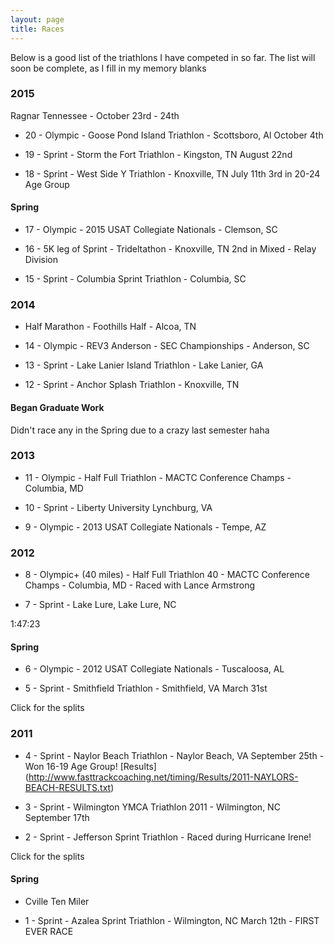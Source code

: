 ```yaml
---
layout: page
title: Races
---
```


<p class="message">
  Below is a good list of the triathlons I have competed in so far. The list will soon be complete, as I fill in my memory blanks
</p>

### 2015

Ragnar Tennessee - October 23rd - 24th

* 20 - Olympic - Goose Pond Island Triathlon - Scottsboro, Al October 4th

* 19 - Sprint - Storm the Fort Triathlon - Kingston, TN August 22nd

* 18 - Sprint - West Side Y Triathlon - Knoxville, TN July 11th 3rd in 20-24 Age Group

#### Spring

* 17 - Olympic - 2015 USAT Collegiate Nationals - Clemson, SC

* 16 - 5K leg of Sprint - Trideltathon - Knoxville, TN 2nd in Mixed - Relay Division

* 15 - Sprint - Columbia Sprint Triathlon - Columbia, SC

### 2014

*    Half Marathon - Foothills Half - Alcoa, TN

* 14 - Olympic - REV3 Anderson - SEC Championships - Anderson, SC

* 13 - Sprint - Lake Lanier Island Triathlon - Lake Lanier, GA

* 12 - Sprint - Anchor Splash Triathlon - Knoxville, TN

#### Began Graduate Work

Didn't race any in the Spring due to a crazy last semester haha

### 2013

* 11 - Olympic - Half Full Triathlon - MACTC Conference Champs - Columbia, MD

* 10 - Sprint - Liberty University Lynchburg, VA

* 9 - Olympic - 2013 USAT Collegiate Nationals - Tempe, AZ


### 2012

* 8 - Olympic+ (40 miles) - Half Full Triathlon 40 - MACTC Conference Champs - Columbia, MD - Raced with Lance Armstrong

* 7 - Sprint - Lake Lure, Lake Lure, NC

1:47:23

#### Spring

* 6 - Olympic - 2012 USAT Collegiate Nationals - Tuscaloosa, AL

* 5 - Sprint - Smithfield Triathlon - Smithfield, VA March 31st

Click for the splits <i class="fa fa-chevron-down fa-fw" onclick="toggle_visibility('toggle5');"></i>
<div id="toggle5" style="display:none;"><table>
  <thead>
    <th>Event</th>
    <th>Time</th>
    <th>Place</th>
    <th>Distance</th>
    <th>Pace</th>
  </thead>
  <tr>
    <td>Swim</td>
    <td>05:22</td>
    <td>96</td>
    <td>300 m</td>
    <td> / 100m</td>
  </tr>
  <tr>
    <td>T1</td>
    <td>01:38</td>
    <td>75</td>
    <td> </td>
    <td> </td>
  </tr>
  <tr>
    <td>Bike</td>
    <td>33:58</td>
    <td>203</td>
    <td>10 mi</td>
    <td>18 mph</td>
  </tr>
  <tr>
    <td>T2</td>
    <td>00:42</td>
    <td>7</td>
    <td></td>
    <td></td>
  </tr>
  <tr>
    <td>Run</td>
    <td>25</td>
    <td>195</td>
    <td>5k</td>
    <td> / mile</td>
  </tr>
  <tr>
    <td>Finish</td>
    <td>01:07:17</td>
    <td>173</td>
    <td><a href="http://www.setupevents.com/index.cfm?fuseaction=event_results&id=2819">Results</a></td>
    <td> </td>
  </tr>
</table>
</div>

### 2011

* 4 - Sprint - Naylor Beach Triathlon - Naylor Beach, VA September 25th - Won 16-19 Age Group! [Results] (http://www.fasttrackcoaching.net/timing/Results/2011-NAYLORS-BEACH-RESULTS.txt)

* 3 - Sprint - Wilmington YMCA Triathlon 2011 - Wilmington, NC September 17th

* 2 - Sprint - Jefferson Sprint Triathlon - Raced during Hurricane Irene!

Click for the splits <i class="fa fa-chevron-down fa-fw" onclick="toggle_visibility('toggle2');"></i>
<div id="toggle2" style="display:none;"><table>
  <tr>
    <th>Event</th>
    <th>Time</th>
    <th>Place</th>
    <th>Distance</th>
    <th>Pace</th>
  </tr>
  <tr>
    <td>Swim</td>
    <td>06:59.426</td>
    <td></td>
    <td>300m</td>
    <td>02:19 / 100m</td>
  </tr>
  <tr>
    <td>T1</td>
    <td>1:26</td>
    <td></td>
    <td></td>
    <td></td>
  </tr>
  <tr>
    <td>Bike</td>
    <td>1:00:34</td>
    <td></td>
    <td>12 mi</td>
    <td>11.89 mph</td>
  </tr>
  <tr>
    <td>T2</td>
    <td>0:23</td>
    <td></td>
    <td></td>
    <td></td>
  </tr>
  <tr>
    <td>Run</td>
    <td>27:25.093</td>
    <td></td>
    <td>5k</td>
    <td>08:51 / mile</td>
  </tr>
  <tr>
    <td>Finish</td>
    <td></td>
    <td>47</td>
    <td><a href="http://cms.results.frontrunnertiming.com/2011/Athletes/Results.aspx?raceKey=3B8E5768-97CD-446C-9D5E-9C8B41A74F0C&athleteId=150">Results</a></td>
    <td></td>
  </tr>
</table>
</div>

#### Spring

* Cville Ten Miler

* 1 - Sprint - Azalea Sprint Triathlon -  Wilmington, NC March 12th - FIRST EVER RACE
